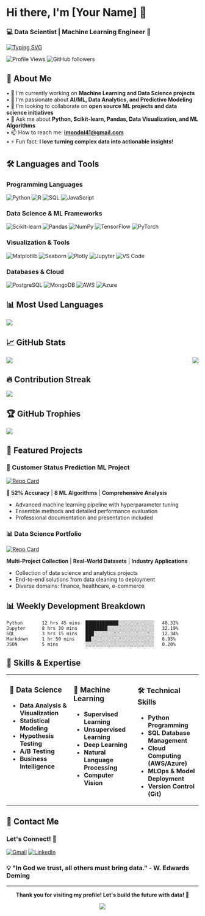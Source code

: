 # Hi there, I'm [Your Name] 👋

### 💻 Data Scientist | Machine Learning Engineer 🤖

[![Typing SVG](https://readme-typing-svg.herokuapp.com/?font=Fira+Code&pause=1000&color=2196F3&background=00000000&center=true&vCenter=true&width=435&lines=Data+Scientist+%7C+ML+Engineer;Python+Developer+%7C+AI+Enthusiast;Building+Intelligent+Solutions;Passionate+About+Data+Analytics)](https://git.io/typing-svg)

![Profile Views](https://komarev.com/ghpvc/?username=yourusername&color=blue&style=flat-square&label=Profile+Views)
![GitHub followers](https://img.shields.io/github/followers/yourusername?label=Followers&style=social)

## 🚀 About Me

• 🔭 I'm currently working on **Machine Learning and Data Science projects**  
• 🌱 I'm passionate about **AI/ML, Data Analytics, and Predictive Modeling**  
• 👯 I'm looking to collaborate on **open source ML projects and data science initiatives**  
• 💬 Ask me about **Python, Scikit-learn, Pandas, Data Visualization, and ML Algorithms**  
• 📫 How to reach me: **imondol41@gmail.com**  
• ⚡ Fun fact: **I love turning complex data into actionable insights!**

## 🛠️ Languages and Tools

### Programming Languages
![Python](https://img.shields.io/badge/Python-3776AB?style=for-the-badge&logo=python&logoColor=white)
![R](https://img.shields.io/badge/R-276DC3?style=for-the-badge&logo=r&logoColor=white)
![SQL](https://img.shields.io/badge/SQL-4479A1?style=for-the-badge&logo=mysql&logoColor=white)
![JavaScript](https://img.shields.io/badge/JavaScript-F7DF1E?style=for-the-badge&logo=javascript&logoColor=black)

### Data Science & ML Frameworks
![Scikit-learn](https://img.shields.io/badge/Scikit--learn-F7931E?style=for-the-badge&logo=scikit-learn&logoColor=white)
![Pandas](https://img.shields.io/badge/Pandas-150458?style=for-the-badge&logo=pandas&logoColor=white)
![NumPy](https://img.shields.io/badge/NumPy-013243?style=for-the-badge&logo=numpy&logoColor=white)
![TensorFlow](https://img.shields.io/badge/TensorFlow-FF6F00?style=for-the-badge&logo=tensorflow&logoColor=white)
![PyTorch](https://img.shields.io/badge/PyTorch-EE4C2C?style=for-the-badge&logo=pytorch&logoColor=white)

### Visualization & Tools
![Matplotlib](https://img.shields.io/badge/Matplotlib-11557c?style=for-the-badge&logo=python&logoColor=white)
![Seaborn](https://img.shields.io/badge/Seaborn-3776AB?style=for-the-badge&logo=python&logoColor=white)
![Plotly](https://img.shields.io/badge/Plotly-3F4F75?style=for-the-badge&logo=plotly&logoColor=white)
![Jupyter](https://img.shields.io/badge/Jupyter-F37626?style=for-the-badge&logo=jupyter&logoColor=white)
![VS Code](https://img.shields.io/badge/VS_Code-007ACC?style=for-the-badge&logo=visual-studio-code&logoColor=white)

### Databases & Cloud
![PostgreSQL](https://img.shields.io/badge/PostgreSQL-336791?style=for-the-badge&logo=postgresql&logoColor=white)
![MongoDB](https://img.shields.io/badge/MongoDB-47A248?style=for-the-badge&logo=mongodb&logoColor=white)
![AWS](https://img.shields.io/badge/AWS-232F3E?style=for-the-badge&logo=amazon-aws&logoColor=white)
![Azure](https://img.shields.io/badge/Azure-0078D4?style=for-the-badge&logo=microsoft-azure&logoColor=white)

## 📊 Most Used Languages

<img align="left" src="https://github-readme-stats.vercel.app/api/top-langs/?username=yourusername&layout=compact&theme=tokyonight&hide_border=true" />

<br clear="left"/>

## 📈 GitHub Stats

<img align="left" src="https://github-readme-stats.vercel.app/api?username=yourusername&show_icons=true&theme=tokyonight&include_all_commits=true&count_private=true&hide_border=true" />

<img align="right" src="https://github-readme-stats.vercel.app/api/wakatime?username=yourusername&theme=tokyonight&hide_border=true" />

<br clear="both"/>

## 🔥 Contribution Streak

<img src="https://github-readme-streak-stats.herokuapp.com/?user=yourusername&theme=tokyonight&hide_border=true" />

## 🏆 GitHub Trophies

<img src="https://github-profile-trophy.vercel.app/?username=yourusername&theme=tokyonight&no-frame=true&no-bg=true&margin-w=4" />

## 🎯 Featured Projects

### 🤖 Customer Status Prediction ML Project
[![Repo Card](https://github-readme-stats.vercel.app/api/pin/?username=yourusername&repo=customer-status-prediction-ml&theme=tokyonight&hide_border=true)](https://github.com/yourusername/customer-status-prediction-ml)

**🎯 52% Accuracy** | **8 ML Algorithms** | **Comprehensive Analysis**
- Advanced machine learning pipeline with hyperparameter tuning
- Ensemble methods and detailed performance evaluation
- Professional documentation and presentation included

### 📊 Data Science Portfolio
[![Repo Card](https://github-readme-stats.vercel.app/api/pin/?username=yourusername&repo=data-science-portfolio&theme=tokyonight&hide_border=true)](https://github.com/yourusername/data-science-portfolio)

**Multi-Project Collection** | **Real-World Datasets** | **Industry Applications**
- Collection of data science and analytics projects
- End-to-end solutions from data cleaning to deployment
- Diverse domains: finance, healthcare, e-commerce

## 📊 Weekly Development Breakdown

<!--START_SECTION:waka-->
```text
Python       12 hrs 45 mins  ████████████░░░░░░░░░░░░░   48.32%
Jupyter      8 hrs 30 mins   ████████░░░░░░░░░░░░░░░░░   32.19%
SQL          3 hrs 15 mins   ███░░░░░░░░░░░░░░░░░░░░░░   12.34%
Markdown     1 hr 50 mins    ██░░░░░░░░░░░░░░░░░░░░░░░   6.95%
JSON         5 mins          ░░░░░░░░░░░░░░░░░░░░░░░░░   0.20%
```
<!--END_SECTION:waka-->

## 🌟 Skills & Expertise

<table>
<tr>
<td valign="top" width="33%">

### 🔬 Data Science
- **Data Analysis & Visualization**
- **Statistical Modeling**
- **Hypothesis Testing**
- **A/B Testing**
- **Business Intelligence**

</td>
<td valign="top" width="33%">

### 🤖 Machine Learning
- **Supervised Learning**
- **Unsupervised Learning**
- **Deep Learning**
- **Natural Language Processing**
- **Computer Vision**

</td>
<td valign="top" width="33%">

### 🛠️ Technical Skills
- **Python Programming**
- **SQL Database Management**
- **Cloud Computing (AWS/Azure)**
- **MLOps & Model Deployment**
- **Version Control (Git)**

</td>
</tr>
</table>

## 📧 Contact Me

### Let's Connect! 🤝

[![Gmail](https://img.shields.io/badge/Gmail-D14836?style=for-the-badge&logo=gmail&logoColor=white)](mailto:imondol41@gmail.com)
[![LinkedIn](https://img.shields.io/badge/LinkedIn-0077B5?style=for-the-badge&logo=linkedin&logoColor=white)](https://linkedin.com/in/ibrahim-kholilulla-32230431a)


### 💡 "In God we trust, all others must bring data." - W. Edwards Deming

---

<div align="center">

**Thank you for visiting my profile! Let's build the future with data! 🚀**

<img src="https://capsule-render.vercel.app/api?type=waving&color=gradient&height=100&section=footer" />

</div>
